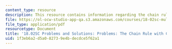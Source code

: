 ```yaml
---
content_type: resource
description: This resource contains information regarding the chain rule with constraints.
file: https://ol-ocw-studio-app-qa.s3.amazonaws.com/courses/18-02sc-multivariable-calculus-fall-2010/1f3eb6a2d5a082739e4bdecdce5f62a1_MIT18_02SC_pb_43_comb.pdf
file_type: application/pdf
resourcetype: Document
title: '18.02SC Problems and Solutions: Problems: The Chain Rule with Constraints'
uid: 1f3eb6a2-d5a0-8273-9e4b-decdce5f62a1
---
```

